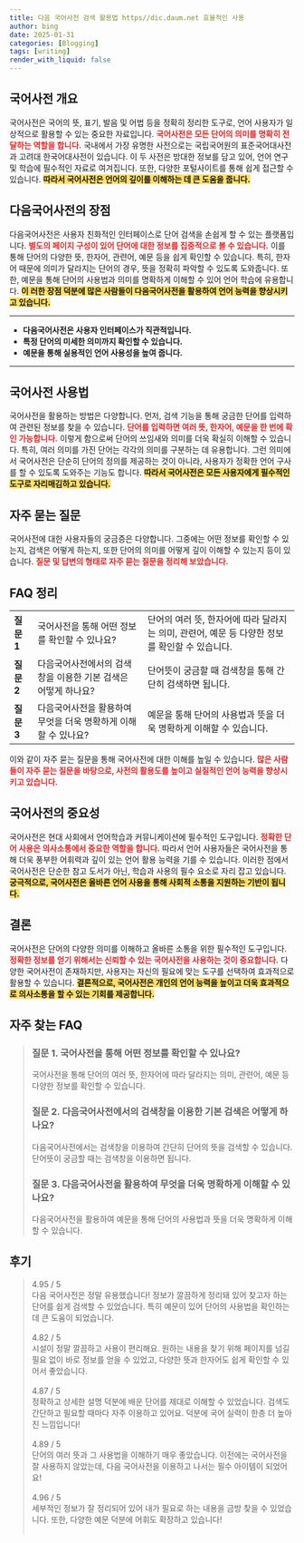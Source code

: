 ```yaml
---
title: 다음 국어사전 검색 활용법 https//dic.daum.net 효율적인 사용
author: bing
date: 2025-01-31
categories: [Blogging]
tags: [writing]
render_with_liquid: false
---
```



<h2 id='국어사전_개요'>국어사전 개요</h2>

<p>국어사전은 국어의 뜻, 표기, 발음 및 어법 등을 정확히 정리한 도구로, 언어 사용자가 일상적으로 활용할 수 있는 중요한 자료입니다. <b><span style="color: #ee2323;">국어사전은 모든 단어의 의미를 명확히 전달하는 역할을 합니다.</span></b> 국내에서 가장 유명한 사전으로는 국립국어원의 표준국어대사전과 고려대 한국어대사전이 있습니다. 이 두 사전은 방대한 정보를 담고 있어, 언어 연구 및 학습에 필수적인 자료로 여겨집니다. 또한, 다양한 포털사이트를 통해 쉽게 접근할 수 있습니다. <b><span style="background-color: #ffe066;">따라서 국어사전은 언어의 깊이를 이해하는 데 큰 도움을 줍니다.</span></b></p>

<h2 id='다음국어사전의_장점'>다음국어사전의 장점</h2>

<p>다음국어사전은 사용자 친화적인 인터페이스로 단어 검색을 손쉽게 할 수 있는 플랫폼입니다. <b><span style="color: #ee2323;">별도의 페이지 구성이 있어 단어에 대한 정보를 집중적으로 볼 수 있습니다.</span></b> 이를 통해 단어의 다양한 뜻, 한자어, 관련어, 예문 등을 쉽게 확인할 수 있습니다. 특히, 한자어 때문에 의미가 달라지는 단어의 경우, 뜻을 정확히 파악할 수 있도록 도와줍니다. 또한, 예문을 통해 단어의 사용법과 의미를 명확하게 이해할 수 있어 언어 학습에 유용합니다. <b><span style="background-color: #ffe066;">이 러한 장점 덕분에 많은 사람들이 다음국어사전을 활용하여 언어 능력을 향상시키고 있습니다.</span></b></p>

<hr />

<ul>
    <li><b>다음국어사전은 사용자 인터페이스가 직관적입니다.</b></li>
    <li><b>특정 단어의 미세한 의미까지 확인할 수 있습니다.</b></li>
    <li><b>예문을 통해 실용적인 언어 사용성을 높여 줍니다.</b></li>
</ul>

<hr />

<h2 id='국어사전_사용법'>국어사전 사용법</h2>

<p>국어사전을 활용하는 방법은 다양합니다. 먼저, 검색 기능을 통해 궁금한 단어를 입력하여 관련된 정보를 찾을 수 있습니다. <b><span style="color: #ee2323;">단어를 입력하면 여러 뜻, 한자어, 예문을 한 번에 확인 가능합니다.</span></b> 이렇게 함으로써 단어의 쓰임새와 의미를 더욱 확실히 이해할 수 있습니다. 특히, 여러 의미를 가진 단어는 각각의 의미를 구분하는 데 유용합니다. 그런 의미에서 국어사전은 단순히 단어의 정의를 제공하는 것이 아니라, 사용자가 정확한 언어 구사를 할 수 있도록 도와주는 기능도 합니다. <b><span style="background-color: #ffe066;">따라서 국어사전은 모든 사용자에게 필수적인 도구로 자리매김하고 있습니다.</span></b></p>

<h2 id='자주_묻는_질문'>자주 묻는 질문</h2>

<p>국어사전에 대한 사용자들의 궁금증은 다양합니다. 그중에는 어떤 정보를 확인할 수 있는지, 검색은 어떻게 하는지, 또한 단어의 의미를 어떻게 깊이 이해할 수 있는지 등이 있습니다. <b><span style="color: #ee2323;">질문 및 답변의 형태로 자주 묻는 질문을 정리해 보았습니다.</span></b></p>

<h2 id='FAQ_정리'>FAQ 정리</h2>

<table>
    <tr>
        <td><b>질문 1</b></td>
        <td>국어사전을 통해 어떤 정보를 확인할 수 있나요?</td>
        <td>단어의 여러 뜻, 한자어에 따라 달라지는 의미, 관련어, 예문 등 다양한 정보를 확인할 수 있습니다.</td>
    </tr>
    <tr>
        <td><b>질문 2</b></td>
        <td>다음국어사전에서의 검색창을 이용한 기본 검색은 어떻게 하나요?</td>
        <td>단어뜻이 궁금할 때 검색창을 통해 간단히 검색하면 됩니다.</td>
    </tr>
    <tr>
        <td><b>질문 3</b></td>
        <td>다음국어사전을 활용하여 무엇을 더욱 명확하게 이해할 수 있나요?</td>
        <td>예문을 통해 단어의 사용법과 뜻을 더욱 명확하게 이해할 수 있습니다.</td>
    </tr>
</table>

<p>이와 같이 자주 묻는 질문을 통해 국어사전에 대한 이해를 높일 수 있습니다. <b><span style="color: #ee2323;">많은 사람들이 자주 묻는 질문을 바탕으로, 사전의 활용도를 높이고 실질적인 언어 능력을 향상시키고 있습니다.</span></b></p>

<h2 id='국어사전의_중요성'>국어사전의 중요성</h2>

<p>국어사전은 현대 사회에서 언어학습과 커뮤니케이션에 필수적인 도구입니다. <b><span style="color: #ee2323;">정확한 단어 사용은 의사소통에서 중요한 역할을 합니다.</span></b> 따라서 언어 사용자들은 국어사전을 통해 더욱 풍부한 어휘력과 깊이 있는 언어 활용 능력을 기를 수 있습니다. 이러한 점에서 국어사전은 단순한 참고 도서가 아닌, 학습과 사용의 필수 요소로 자리 잡고 있습니다. <b><span style="background-color: #ffe066;">궁극적으로, 국어사전은 올바른 언어 사용을 통해 사회적 소통을 지원하는 기반이 됩니다.</span></b></p>

<h2 id='결론'>결론</h2>

<p>국어사전은 단어의 다양한 의미를 이해하고 올바른 소통을 위한 필수적인 도구입니다. <b><span style="color: #ee2323;">정확한 정보를 얻기 위해서는 신뢰할 수 있는 국어사전을 사용하는 것이 중요합니다.</span></b> 다양한 국어사전이 존재하지만, 사용자는 자신의 필요에 맞는 도구를 선택하여 효과적으로 활용할 수 있습니다. <b><span style="background-color: #ffe066;">결론적으로, 국어사전은 개인의 언어 능력을 높이고 더욱 효과적으로 의사소통을 할 수 있는 기회를 제공합니다.</span></b></p>


<h2 id='자주_찾는_FAQ'>자주 찾는 FAQ</h2>
<div itemscope="" itemtype="https://schema.org/FAQPage"> 
<blockquote> 
<div itemscope="" itemprop="mainEntity" itemtype="https://schema.org/Question"> 
<h3 itemprop="name">질문 1. 국어사전을 통해 어떤 정보를 확인할 수 있나요?</h3> 
<div itemscope="" itemprop="acceptedAnswer" itemtype="https://schema.org/Answer"> 
<span itemprop="text"> 
<p>국어사전을 통해 단어의 여러 뜻, 한자어에 따라 달라지는 의미, 관련어, 예문 등 다양한 정보를 확인할 수 있습니다.</p> 
</span> 
</div> 
</div> 

<div itemscope="" itemprop="mainEntity" itemtype="https://schema.org/Question"> 
<h3 itemprop="name">질문 2. 다음국어사전에서의 검색창을 이용한 기본 검색은 어떻게 하나요?</h3> 
<div itemscope="" itemprop="acceptedAnswer" itemtype="https://schema.org/Answer"> 
<span itemprop="text"> 
<p>다음국어사전에서는 검색창을 이용하여 간단히 단어의 뜻을 검색할 수 있습니다. 단어뜻이 궁금할 때는 검색창을 이용하면 됩니다.</p> 
</span> 
</div> 
</div> 

<div itemscope="" itemprop="mainEntity" itemtype="https://schema.org/Question"> 
<h3 itemprop="name">질문 3. 다음국어사전을 활용하여 무엇을 더욱 명확하게 이해할 수 있나요?</h3> 
<div itemscope="" itemprop="acceptedAnswer" itemtype="https://schema.org/Answer"> 
<span itemprop="text"> 
<p>다음국어사전을 활용하여 예문을 통해 단어의 사용법과 뜻을 더욱 명확하게 이해할 수 있습니다.</p> 
</span> 
</div> 
</div> 

</blockquote> 
</div>
<h2 id='후기'>후기</h2>
<div itemscope itemtype="https://schema.org/Product">
  <blockquote>
  <div itemprop="review" itemscope itemtype="https://schema.org/Review">
      <div itemprop="reviewRating" itemscope itemtype="https://schema.org/Rating"> <span itemprop="ratingValue">4.95</span> / <span itemprop="bestRating">5</span> </div>
      <span itemprop="reviewBody">다음 국어사전은 정말 유용했습니다! 정보가 깔끔하게 정리돼 있어 찾고자 하는 단어를 쉽게 검색할 수 있었습니다. 특히 예문이 있어 단어의 사용법을 확인하는 데 큰 도움이 되었습니다.</span>
  </div>
  <br>
  <div itemprop="review" itemscope itemtype="https://schema.org/Review">
      <div itemprop="reviewRating" itemscope itemtype="https://schema.org/Rating"> <span itemprop="ratingValue">4.82</span> / <span itemprop="bestRating">5</span> </div>
      <span itemprop="reviewBody">시설이 정말 깔끔하고 사용이 편리해요. 원하는 내용을 찾기 위해 페이지를 넘길 필요 없이 바로 정보를 얻을 수 있었고, 다양한 뜻과 한자어도 쉽게 확인할 수 있어서 좋았습니다.</span>
  </div>
  <br>
  <div itemprop="review" itemscope itemtype="https://schema.org/Review">
      <div itemprop="reviewRating" itemscope itemtype="https://schema.org/Rating"> <span itemprop="ratingValue">4.87</span> / <span itemprop="bestRating">5</span> </div>
      <span itemprop="reviewBody">정확하고 상세한 설명 덕분에 배운 단어를 제대로 이해할 수 있었습니다. 검색도 간단하고 필요할 때마다 자주 이용하고 있어요. 덕분에 국어 실력이 한층 더 높아진 느낌입니다!</span>
  </div>
  <br>
  <div itemprop="review" itemscope itemtype="https://schema.org/Review">
      <div itemprop="reviewRating" itemscope itemtype="https://schema.org/Rating"> <span itemprop="ratingValue">4.89</span> / <span itemprop="bestRating">5</span> </div>
      <span itemprop="reviewBody">단어의 여러 뜻과 그 사용법을 이해하기 매우 좋았습니다. 이전에는 국어사전을 잘 사용하지 않았는데, 다음 국어사전을 이용하고 나서는 필수 아이템이 되었어요!</span>
  </div>
  <br>
  <div itemprop="review" itemscope itemtype="https://schema.org/Review">
      <div itemprop="reviewRating" itemscope itemtype="https://schema.org/Rating"> <span itemprop="ratingValue">4.96</span> / <span itemprop="bestRating">5</span> </div>
      <span itemprop="reviewBody">세부적인 정보가 잘 정리되어 있어 내가 필요로 하는 내용을 금방 찾을 수 있었습니다. 또한, 다양한 예문 덕분에 어휘도 확장하고 있습니다!</span>
  </div>
  <br>
  </blockquote>
</div>
